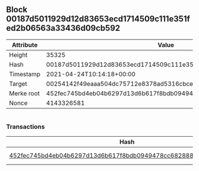 ## Block 00187d5011929d12d83653ecd1714509c111e351fed2b06563a33436d09cb592

Attribute | Value
--- | ---
Height | 35325
Hash | 00187d5011929d12d83653ecd1714509c111e351fed2b06563a33436d09cb592
Timestamp | 2021-04-24T10:14:18+00:00
Target | 00254142f49eaaa504dc75712e8378ad5316cbcead634704b3734b6271167cc4
Merke root | 452fec745bd4eb04b6297d13d6b617f8bdb0949478cc682888eec222dcb06b05
Nonce | 4143326581

```

```

### Transactions

Hash | Amount
--- | ---
[452fec745bd4eb04b6297d13d6b617f8bdb0949478cc682888eec222dcb06b05](452fec745bd4eb04b6297d13d6b617f8bdb0949478cc682888eec222dcb06b05.md) | 10.00000000 SKEPTI 
